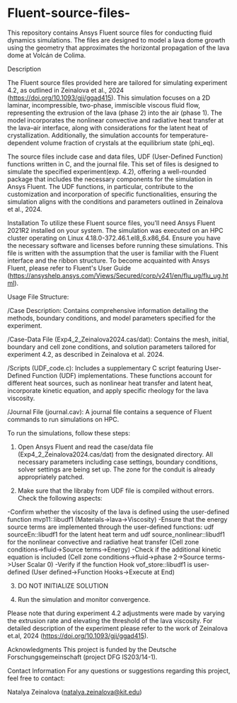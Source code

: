 # Fluent-source-files-
This repository contains Ansys Fluent source files for conducting fluid dynamics simulations. The files are designed to model a lava dome growth using the geometry that approximates the horizontal propagation of the lava dome at Volcán de Colima. 

Description

The Fluent source files provided here are tailored for simulating experiment 4.2, as outlined in Zeinalova et al., 2024 (https://doi.org/10.1093/gji/ggad415). This simulation focuses on a 2D laminar, incompressible, two-phase, immiscible viscous fluid flow, representing the extrusion of the lava (phase 2) into the air (phase 1). The model incorporates the nonlinear convective and radiative heat transfer at the lava–air interface, along with considerations for the latent heat of crystallization. Additionally, the simulation accounts for temperature-dependent volume fraction of crystals at the equilibrium state (phi_eq). 


The source files include case and data files, UDF (User-Defined Function) functions written in C, and the journal file. This set of files is designed to simulate the specified experiment(exp. 4.2), offering a well-rounded package that includes the necessary components for the simulation in Ansys Fluent. The UDF functions, in particular, contribute to the customization and incorporation of specific functionalities, ensuring the simulation aligns with the conditions and parameters outlined in Zeinalova et al., 2024.

Installation
To utilize these Fluent source files, you'll need Ansys Fluent 2021R2 installed on your system. 
The simulation was executed on an HPC cluster operating on Linux 4.18.0-372.46.1.el8_6.x86_64.
Ensure you have the necessary software and licenses before running these simulations. This file is written with the assumption that the user is familiar with the Fluent interface and the ribbon structure. 
To become acquainted with Ansys Fluent, please refer to Fluent's User Guide (https://ansyshelp.ansys.com/Views/Secured/corp/v241/en/flu_ug/flu_ug.html).

Usage
File Structure:

/Case Description:
Contains comprehensive information detailing the methods, boundary conditions, and model parameters specified for the experiment.

/Case-Data File (Exp4_2_Zeinalova2024.cas/dat):
Contains the mesh, initial,  boundary and cell zone conditions, and solution parameters tailored for experiment 4.2, as described in Zeinalova et al. 2024.

/Scripts (UDF_code.c):
Includes a supplementary C script  featuring User-Defined Function (UDF) implementations. These functions account for different heat sources, such as nonlinear heat transfer and latent heat, incorporate kinetic equation, and apply specific rheology for the lava viscosity.

/Journal File (journal.cav):
A journal file contains a sequence of Fluent commands to run simulations on HPC. 


To run the simulations, follow these steps:

1. Open Ansys Fluent and read the case/data file (Exp4_2_Zeinalova2024.cas/dat) from the designated directory. All necessary parameters including case settings, boundary conditions, solver settings are being set up. The zone for the conduit is already appropriately patched.

2. Make sure that the libraby from UDF file is compiled without errors. 
Check the following aspects:

-Confirm whether the viscosity of the lava is defined using the user-defined function mvp11::libudf1 (Materials->lava->Viscosity)
-Ensure that the energy source terms are implemented through the user-defined functions: udf sourceEn::libudf1 for the latent heat term and udf source_nonlinear::libudf1 for the nonlinear convective and radiative heat transfer (Cell zone conditions->fluid->Source terms->Energy)
-Check if the additional kinetic equation is included (Cell zone conditions->fluid->phase 2->Source terms->User Scalar 0)
-Verify if the function Hook vof_store::libudf1 is user-defined (User defined->Function Hooks->Execute at End)


3. DO NOT INITIALIZE SOLUTION

4. Run the simulation and monitor convergence.

Please note that during experiment 4.2 adjustments were made by varying the extrusion rate and elevating the threshold of the lava viscosity. For detailed description of the experiment please refer to the work of Zeinalova et.al, 2024 (https://doi.org/10.1093/gji/ggad415). 






Acknowledgments
This project is funded by the Deutsche Forschungsgemeinschaft (project DFG IS203/14-1).

Contact Information
For any questions or suggestions regarding this project, feel free to contact:

Natalya Zeinalova (natalya.zeinalova@kit.edu)

